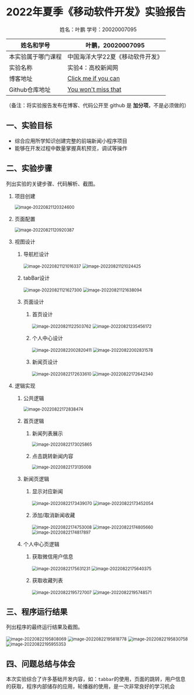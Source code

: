 # 2022年夏季《移动软件开发》实验报告



<center>姓名：叶鹏  学号：20020007095</center>

| 姓名和学号         | 叶鹏，20020007095                                            |
| ------------------ | ------------------------------------------------------------ |
| 本实验属于哪门课程 | 中国海洋大学22夏《移动软件开发》                             |
| 实验名称           | 实验4：高校新闻网                                            |
| 博客地址           | [Click me if you can](http://existot01.top/)                 |
| Github仓库地址     | [You won't miss that](https://github.com/ExistoT01/mobileSoftwareDesign-lab4) |

（备注：将实验报告发布在博客、代码公开至 github 是 **加分项**，不是必须做的）



## **一、实验目标**

- 综合应用所学知识创建完整的前端新闻小程序项目
- 能够在开发过程中数量掌握真机预览，调试等操作

## 二、实验步骤

列出实验的关键步骤、代码解析、截图。

1. 项目创建

   <img src="https://expicture.oss-cn-beijing.aliyuncs.com/img/202208222002530.png" alt="image-20220821120324600" style="zoom:80%;" />

2. 页面配置

   <img src="https://expicture.oss-cn-beijing.aliyuncs.com/img/202208222002531.png" alt="image-20220821120920387" style="zoom:80%;" />

3. 视图设计

   1. 导航栏设计

      <img src="https://expicture.oss-cn-beijing.aliyuncs.com/img/202208222002533.png" alt="image-20220821121016337" style="zoom:80%;" />
   
      <img src="https://expicture.oss-cn-beijing.aliyuncs.com/img/202208222002534.png" alt="image-20220821121024425" style="zoom:80%;" />
   
   2. tabBar设计
   
      <img src="https://expicture.oss-cn-beijing.aliyuncs.com/img/202208222002535.png" alt="image-20220821121627300" style="zoom:80%;" />
   
      <img src="https://expicture.oss-cn-beijing.aliyuncs.com/img/202208222002536.png" alt="image-20220821121638094" style="zoom:80%;" />
   
   3. 页面设计
   
      1. 首页设计
   
         <img src="https://expicture.oss-cn-beijing.aliyuncs.com/img/202208222002537.png" alt="image-20220821122503762" style="zoom:80%;" />
   
         <img src="https://expicture.oss-cn-beijing.aliyuncs.com/img/202208222002538.png" alt="image-20220821235456172" style="zoom:80%;" />
   
         
      
      2. 个人中心设计
      
         <img src="https://expicture.oss-cn-beijing.aliyuncs.com/img/202208222002539.png" alt="image-20220822002820411" style="zoom:80%;" />
      
         <img src="https://expicture.oss-cn-beijing.aliyuncs.com/img/202208222002540.png" alt="image-20220822002831578" style="zoom:80%;" />
      
      3. 新闻页设计
      
         <img src="https://expicture.oss-cn-beijing.aliyuncs.com/img/202208222002541.png" alt="image-20220822172633610" style="zoom:80%;" />
      
         <img src="https://expicture.oss-cn-beijing.aliyuncs.com/img/202208222002542.png" alt="image-20220822172642340" style="zoom:80%;" />
   


4. 逻辑实现

   
   1. 公共逻辑
   
      <img src="https://expicture.oss-cn-beijing.aliyuncs.com/img/202208222002543.png" alt="image-20220822172838474" style="zoom:80%;" />
   
   2. 首页逻辑
   
   
      1. 新闻列表展示
   
         <img src="https://expicture.oss-cn-beijing.aliyuncs.com/img/202208222002544.png" alt="image-20220822173025865" style="zoom:80%;" />
   
      2. 点击跳转新闻内容
   
         <img src="https://expicture.oss-cn-beijing.aliyuncs.com/img/202208222002545.png" alt="image-20220822173135008" style="zoom:80%;" />
   
   3. 新闻页逻辑
   
   
      1. 显示对应新闻
   
         <img src="https://expicture.oss-cn-beijing.aliyuncs.com/img/202208222002546.png" alt="image-20220822173439070" style="zoom:80%;" />
   
         <img src="https://expicture.oss-cn-beijing.aliyuncs.com/img/202208222002547.png" alt="image-20220822173452054" style="zoom:80%;" />
   
      2. 添加/取消新闻收藏
   
         <img src="https://expicture.oss-cn-beijing.aliyuncs.com/img/202208222002548.png" alt="image-20220822174753008" style="zoom:80%;" />
   
         <img src="https://expicture.oss-cn-beijing.aliyuncs.com/img/202208222002549.png" alt="image-20220822174805660" style="zoom:80%;" />
   
         <img src="https://expicture.oss-cn-beijing.aliyuncs.com/img/202208222002550.png" alt="image-20220822174817897" style="zoom:80%;" />
   
   4. 个人中心页逻辑
   
   
      1. 获取微信用户信息
   
         <img src="https://expicture.oss-cn-beijing.aliyuncs.com/img/202208222002551.png" alt="image-20220822175631231" style="zoom:80%;" />
   
         <img src="https://expicture.oss-cn-beijing.aliyuncs.com/img/202208222002552.png" alt="image-20220822175640375" style="zoom:80%;" />
   
      2. 获取收藏列表
   
         <img src="https://expicture.oss-cn-beijing.aliyuncs.com/img/202208222002553.png" alt="image-20220822195727007" style="zoom:80%;" />
   
         <img src="https://expicture.oss-cn-beijing.aliyuncs.com/img/202208222002554.png" alt="image-20220822195748571" style="zoom:80%;" />
   
   
   
   

## 三、程序运行结果

列出程序的最终运行结果及截图。

<img src="https://expicture.oss-cn-beijing.aliyuncs.com/img/202208222002555.png" alt="image-20220822195808069" style="zoom:80%;" />

<img src="https://expicture.oss-cn-beijing.aliyuncs.com/img/202208222002556.png" alt="image-20220822195818778" style="zoom:80%;" />

<img src="https://expicture.oss-cn-beijing.aliyuncs.com/img/202208222002557.png" alt="image-20220822195830758" style="zoom:80%;" />

<img src="https://expicture.oss-cn-beijing.aliyuncs.com/img/202208222002558.png" alt="image-20220822195955353" style="zoom:80%;" />

## 四、问题总结与体会

本次实验综合了许多基础开发内容，如：`tabbar`的使用，页面的跳转，用户信息的获取，程序内部储存的应用，轮播器的使用，是一次非常良好的学习机会
